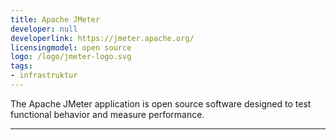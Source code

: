 ```yaml
---
title: Apache JMeter
developer: null
developerlink: https://jmeter.apache.org/
licensingmodel: open source
logo: /logo/jmeter-logo.svg
tags:
- infrastruktur
---
```

The Apache JMeter application is open source software designed to test functional behavior and measure performance.

---
